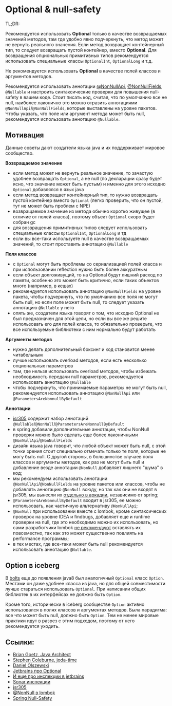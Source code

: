 # Optional & null-safety
TL;DR:

Рекомендуется использовать **Optional** только в качестве возвращаемых значений методов, там где удобно явно подчеркнуть, что метод
может не вернуть реального значения. Если метод возвращает контейнерный тип, то следует возвращать пустой контейнер, вместо **Optional**.
Для возвращения опциональных примитивных типов рекомендуется использовать специальные классы ```OptionalInt```, ```OptionalLong``` и т.д.

Не рекомендуется использовать **Optional** в качестве полей классов и аргументов методов.

Рекомендуется использовать аннотации [@NonNullApi](https://a.yandex-team.ru/arc/trunk/arcadia/library/java/annotations/src/main/java/ru/yandex/lang/NonNullApi.java),
[@NonNullFields](https://a.yandex-team.ru/arc/trunk/arcadia/library/java/annotations/src/main/java/ru/yandex/lang/NonNullFields.java),
```@Nullable``` и настроить синтаксические проверки для повышения null-safety в вашем коде. Стоит писать код, считая, что по умолчанию все не null, наиболее лаконично это можно отразить аннотациями ````@NonNullApi````/````@NonNullFields````, которые выставлены на уровне пакетов.
Чтобы указать, что поле или аргумент метода может быть null, рекомендуется использовать аннотацию ```@Nullable```.

## Мотивация
Данные советы дают создатели языка java и их поддерживает мировое сообщество.

**Возвращаемое значение**
- если метод может не вернуть реальное значение, то зачастую удобнее возвращать ```Optional```, а не null (по декларации сразу будет ясно,
  что значение может быть пустым) и именно для этого исходно ```Optional``` добавлялся в язык java                        
- если метод возвращает контейнерный тип, то нужно возвращать пустой контейнер вместо ```Optional``` (легко проверить, что он пустой,
  тут не может быть проблем с NPE)
- возвращаемое значение из метода обычно коротко живущее (в отличие от полей класса), поэтому объект ```Optional``` скоро будет собран gc
- для возвращения примитивных типов следует использовать специальные классы ```OptionalInt```, ```OptionalLong``` и тд
- если вы все-таки используете null в качестве возвращаемых значений, то стоит проставить аннотацию ```@Nullable```

**Поля классов**
- с ```Optional``` могут быть проблемы со сериализацией полей класса и при использовании reflection нужно быть более аккуратным
- если объект долгоживущий, то на Optional будут лишний расход по памяти, особенно это может быть критично, если таких объектов много (например, в кешах)
- рекомендуется использовать аннотацию ```@NonNullFields``` на уровне пакета, чтобы подчеркнуть, что по умолчанию все поля не могут быть null,
  но если поле может быть null, то следует указать аннотацию ```@Nullable``` у него
- опять же, создатели языка говорят о том, что исходно Optional не был предназначен для этой цели, но если вы все же решите
  использовать его для полей класса, то обязательно проверьте, что все используемые библиотеки с ним нормально будут работать

**Аргументы методов**
- нужно делать дополнительный боксинг и код становится менее читабельным
- лучше использовать overload методов, если есть несколько опциональных параметров
- там, где нельзя использовать overload методов, чтобы избежать необходимость передачи null параметров,
  рекомендуется использовать аннотацию ```@Nullable```
- чтобы подчеркнуть, что принимаемые параметры не могут быть null, рекомендуется использовать аннотацию ```@NonNullApi```
  или ```@ParametersAreNonnullByDefault```

**Аннотации**
- [jsr305](https://www.jcp.org/en/jsr/detail%3Fid%3D305) содержит набор аннотаций ```@Nullable```/```@NonNull```/```@ParametersAreNonnullByDefault```
- в spring добавили дополнительные аннотации, чтобы NonNull проверки можно было сделать еще более лаконичными ```@NonNullApi```/```@NonNullFields```
- дизайн языка java говорит, что любой объект может быть null, с этой точки зрения стоит специально отмечать только те поля, которые не могу быть null.
  С другой стороны, в большинстве случаев поля классов и аргументы методов, как раз не могут быть null и добавление везде аннотации ```@NonNull``` добавляет лишнего "шума" в код;
- мы рекомендуем использовать аннотации ```@NonNullApi```/```@NonNullFields``` на уровне пакетов или классов, чтобы
  не добавлять аннотацию ```@NonNull``` всюду, но так как они не входят в jsr305, мы вынесли их [отдельно в аркадии](https://a.yandex-team.ru/arc/trunk/arcadia/library/java/annotations/src/main/java/ru/yandex/lang),
  независимо от spring;
- ```@ParametersAreNonnullByDefault``` входит в jsr305, ее можно использовать, как частичную альтернативу ```@NonNullApi```;
- ```@NonNull``` при использовании вместе с  lombok, кроме синтаксических проверок на уровне IDEA и findbugs, добавляет еще
  и runtime проверки на null, где это необходимо можно их использовать, но сами разработчики lombok
  [не рекомендуют](https://github.com/rzwitserloot/lombok/issues/2310) вставлять их повсеместно, так как это может существенно
  повлиять на performance программы;
- в тех местах, где все-таки может быть null рекомендуется использовать аннотацию ```@Nullable```.


## Option в iceberg
В [bolts](https://bitbucket.org/stepancheg/bolts/wiki/Option) еще до появления java8 был аналогичный ```Optional``` класс ```Option```.
Местами он даже удобнее класса из java, но для общей совместимости лучше стараться использовать ```Optional```.
При написании общих библиотек в их интерфейсах не должно быть ```Option```.

Кроме того, исторически в iceberg сообществе ```Option``` активно использовался в полях классов и аргументах методов.
Была парадигма: все что может быть null, должно быть ```Option```. Тем не менее мировые практики идут в разрез с этим подходом,
поэтому от него рекомендуется уходить.

## Ссылки:
* [Brian Goetz, Java Architect](https://stackoverflow.com/a/26328555)
* [Stephen Coleburne, joda-time](https://blog.joda.org/2015/08/java-se-8-optional-pragmatic-approach.html?showComment=1444902982307#c4835539794059692524)
* [Daniel Olszewski](https://stackoverflow.com/a/39005452)
* [Jetbrains про Optional](https://blog.jetbrains.com/idea/2016/07/java-8-top-tips/)
* [И еще про инспекции в jetbrains](https://www.wangler.io/blog/2017/java8-optionals.html)
* [Sonar инспекции](https://rules.sonarsource.com/java/RSPEC-3553)
* [jsr305](https://www.jcp.org/en/jsr/detail%3Fid%3D305)
* [@NonNull в lombok](https://github.com/rzwitserloot/lombok/issues/2310)
* [Spring Null-Safety](https://www.baeldung.com/spring-null-safety-annotations)
